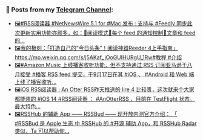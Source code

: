 ### 📰 Posts from my [Telegram Channel](https://t.me/s/aboutrss):
<!-- BLOG-POST-LIST:START -->
- [🖼#RSS阅读器 #NetNewsWire 5.1 for #Mac 发布 : 支持与 #Feedly 同步此次更新实用功能亦颇多，如：🔸阅读模式🔸每个 feed 的通知控制🔸文章和 feed 的...](https://t.me/aboutrss/820)
- [🖼我的极刻：「打造自己的“今日头条”！阅读神器Reeder 4上手指南」https://mp.weixin.qq.com/s/j5AKaf_jOoGUIHURgU_1Rw#教程 #介绍](https://t.me/aboutrss/819)
- [🖼#Amazon Music 上线播客收听功能，但不支持通过 RSS 订阅亚马逊于八月接受 #播客 RSS feed 提交，于9月17日在其 #iOS 、 #Android 和 Web 端上线了播客收听...](https://t.me/aboutrss/818)
- [🖼iOS RSS阅读器 : An Otter RSS昨天推送的 lire 4 比较贵，这次就来个大家都能装的 #iOS 14 #RSS阅读器 ： #AnOtterRSS ，目前在 TestFlight 状态。最大特色...](https://t.me/aboutrss/817)
- [🖼RSSHub 的辅助 App —— RSSBud —— 现开放内测官方介绍： 「 #RSSBud 是 Apple 生态 中 RSSHub 的 #开源 辅助 App，和 RSSHub Radar 类似，Ta 可以帮助你...](https://t.me/aboutrss/816)
<!-- BLOG-POST-LIST:END -->

<!--
**AboutRSS/AboutRSS** is a ✨ _special_ ✨ repository because its `README.md` (this file) appears on your GitHub profile.

Here are some ideas to get you started:

- 🔭 I’m currently working on ...
- 🌱 I’m currently learning ...
- 👯 I’m looking to collaborate on ...
- 🤔 I’m looking for help with ...
- 💬 Ask me about ...
- 📫 How to reach me: ...
- 😄 Pronouns: ...
- ⚡ Fun fact: ...
-->
